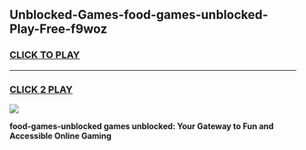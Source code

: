 
## Unblocked-Games-food-games-unblocked-Play-Free-f9woz
<h3>
<a href="https://premium76.site?title=food-games-unblocked&ref=18A">CLICK TO PLAY</a></h3>
<hr>

<h3>
<a href="https://premium76.site?title=food-games-unblocked&ref=18A">CLICK 2 PLAY</a>
  
</h3>

<a href="https://premium76.site?title=food-games-unblocked&ref=18A"><img src="https://clearcache.store/games.png"></a>


**food-games-unblocked games unblocked: Your Gateway to Fun and Accessible Online Gaming**
